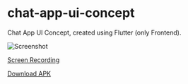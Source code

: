 # chat-app-ui-concept
Chat App UI Concept, created using Flutter (only Frontend).

![Screenshot](https://user-images.githubusercontent.com/97734029/159207694-3ab785dd-aa07-479e-a949-94b4d3e2ecb8.png)

[Screen Recording](https://drive.google.com/file/d/11yStwd6KJd9eFle2F-nwJPcWTUQ16sGe/view?usp=sharing)

[Download APK](https://drive.google.com/file/d/12-7vNwyxJnodIbGIiSIA7nxFArGDyeAO/view?usp=sharing)
